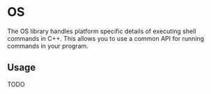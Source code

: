 # OS

The OS library handles platform specific details of executing shell commands in C++. This allows you to use a common API for running commands in your program.

## Usage

TODO
